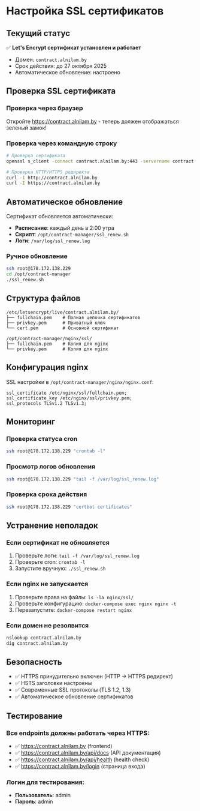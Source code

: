 # Настройка SSL сертификатов

## Текущий статус

✅ **Let's Encrypt сертификат установлен и работает**
- Домен: `contract.alnilam.by`
- Срок действия: до 27 октября 2025
- Автоматическое обновление: настроено

## Проверка SSL сертификата

### Проверка через браузер
Откройте https://contract.alnilam.by - теперь должен отображаться зеленый замок!

### Проверка через командную строку
```bash
# Проверка сертификата
openssl s_client -connect contract.alnilam.by:443 -servername contract.alnilam.by < /dev/null 2>/dev/null | openssl x509 -noout -subject -dates

# Проверка HTTP/HTTPS редиректа
curl -I http://contract.alnilam.by
curl -I https://contract.alnilam.by
```

## Автоматическое обновление

Сертификат обновляется автоматически:
- **Расписание**: каждый день в 2:00 утра
- **Скрипт**: `/opt/contract-manager/ssl_renew.sh`
- **Логи**: `/var/log/ssl_renew.log`

### Ручное обновление
```bash
ssh root@178.172.138.229
cd /opt/contract-manager
./ssl_renew.sh
```

## Структура файлов

```
/etc/letsencrypt/live/contract.alnilam.by/
├── fullchain.pem    # Полная цепочка сертификатов
├── privkey.pem      # Приватный ключ
└── cert.pem         # Основной сертификат

/opt/contract-manager/nginx/ssl/
├── fullchain.pem    # Копия для nginx
└── privkey.pem      # Копия для nginx
```

## Конфигурация nginx

SSL настройки в `/opt/contract-manager/nginx/nginx.conf`:
```nginx
ssl_certificate /etc/nginx/ssl/fullchain.pem;
ssl_certificate_key /etc/nginx/ssl/privkey.pem;
ssl_protocols TLSv1.2 TLSv1.3;
```

## Мониторинг

### Проверка статуса cron
```bash
ssh root@178.172.138.229 "crontab -l"
```

### Просмотр логов обновления
```bash
ssh root@178.172.138.229 "tail -f /var/log/ssl_renew.log"
```

### Проверка срока действия
```bash
ssh root@178.172.138.229 "certbot certificates"
```

## Устранение неполадок

### Если сертификат не обновляется
1. Проверьте логи: `tail -f /var/log/ssl_renew.log`
2. Проверьте cron: `crontab -l`
3. Запустите вручную: `./ssl_renew.sh`

### Если nginx не запускается
1. Проверьте права на файлы: `ls -la nginx/ssl/`
2. Проверьте конфигурацию: `docker-compose exec nginx nginx -t`
3. Перезапустите: `docker-compose restart nginx`

### Если домен не резолвится
```bash
nslookup contract.alnilam.by
dig contract.alnilam.by
```

## Безопасность

- ✅ HTTPS принудительно включен (HTTP → HTTPS редирект)
- ✅ HSTS заголовки настроены
- ✅ Современные SSL протоколы (TLS 1.2, 1.3)
- ✅ Автоматическое обновление сертификатов

## Тестирование

### Все endpoints должны работать через HTTPS:
- ✅ https://contract.alnilam.by (frontend)
- ✅ https://contract.alnilam.by/api/docs (API документация)
- ✅ https://contract.alnilam.by/api/health (health check)
- ✅ https://contract.alnilam.by/login (страница входа)

### Логин для тестирования:
- **Пользователь**: admin
- **Пароль**: admin 